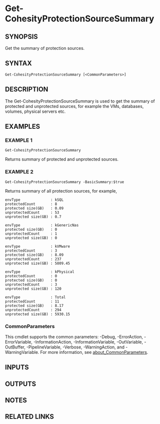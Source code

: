
# Get-CohesityProtectionSourceSummary

## SYNOPSIS
Get the summary of protection sources.

## SYNTAX

```
Get-CohesityProtectionSourceSummary [<CommonParameters>]
```

## DESCRIPTION
The Get-CohesityProtectionSourceSummary is used to get the summary of protected and unprotected sources, for example the VMs, databases, volumes, physical servers etc.

## EXAMPLES

### EXAMPLE 1
```
Get-CohesityProtectionSourceSummary
```

Returns summary of protected and unprotected sources.

### EXAMPLE 2
```
Get-CohesityProtectionSourceSummary -BasicSummary:$true
```

Returns summary of all protection sources, for example,
```
envType              : kSQL
protectedCount       : 8
protected size(GB)   : 0.09 
unprotectedCount     : 53
unprotected size(GB) : 0.7

envType              : kGenericNas
protected size(GB)   : 0
unprotectedCount     : 1
unprotected size(GB) : 0

envType              : kVMware
protectedCount       : 3
protected size(GB)   : 8.09
unprotectedCount     : 237
unprotected size(GB) : 5809.45

envType              : kPhysical
protectedCount       : 0
protected size(GB)   : 0
unprotectedCount     : 3
unprotected size(GB) : 120

envType              : Total
protectedCount       : 11
protected size(GB)   : 8.17
unprotectedCount     : 294
unprotected size(GB) : 5930.15

```


### CommonParameters
This cmdlet supports the common parameters: -Debug, -ErrorAction, -ErrorVariable, -InformationAction, -InformationVariable, -OutVariable, -OutBuffer, -PipelineVariable, -Verbose, -WarningAction, and -WarningVariable. For more information, see [about_CommonParameters](http://go.microsoft.com/fwlink/?LinkID=113216).

## INPUTS

## OUTPUTS

## NOTES

## RELATED LINKS

